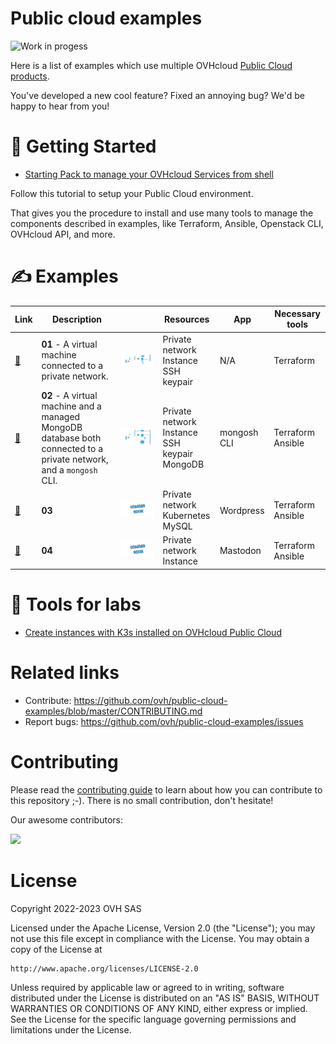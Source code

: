 # Public cloud examples

![Work in progess](./docs/assets/wip.jpg)

Here is a list of examples which use multiple OVHcloud [Public Cloud products](https://www.ovhcloud.com/fr/public-cloud/).

You've developed a new cool feature? Fixed an annoying bug? We'd be happy to hear from you!

# 👀 Getting Started

 - [Starting Pack to manage your OVHcloud Services from shell](./basics/README.md)

Follow this tutorial to setup your Public Cloud environment. 

That gives you the procedure to install and use many tools to manage the components described in examples, like Terraform, Ansible, Openstack CLI, OVHcloud API, and more.

# ✍️  Examples

| Link | Description | | Resources | App | Necessary tools
|---|---|---|---|---|---
| [🔗](./examples/01) | **01** - A virtual machine connected to a private network. | [![Schema example 01](./img/01.png)](./examples/01) | Private network<br/>Instance<br/>SSH keypair | N/A | Terraform
| [🔗](./examples/02) | **02** - A virtual machine and a managed MongoDB database both connected to a private network, and a `mongosh` CLI. | [![Schema example 02](./img/02.png)](./examples/02) | Private network<br/>Instance<br/>SSH keypair<br/>MongoDB | mongosh CLI| Terraform<br/>Ansible
| [🔗](./examples/03) | **03** | [![Schema example 03](./img/00.png)](./examples/03) | Private network<br/>Kubernetes<br>MySQL | Wordpress | Terraform<br/>Ansible
| [🔗](./examples/04) | **04** | [![Schema example 04](./img/00.png)](./examples/04) | Private network<br>Instance | Mastodon | Terraform<br/>Ansible

# 🔬 Tools for labs

 - [Create instances with K3s installed on OVHcloud Public Cloud](./labs/labk3s/README.md)

# Related links

 * Contribute: https://github.com/ovh/public-cloud-examples/blob/master/CONTRIBUTING.md
 * Report bugs: https://github.com/ovh/public-cloud-examples/issues

# Contributing

Please read the [contributing guide](https://github.com/ovh/public-cloud-examples/blob/master/CONTRIBUTING.md) to learn about how you can contribute to this repository ;-). There is no small contribution, don't hesitate!

Our awesome contributors:

<a href="https://github.com/ovh/public-cloud-examples/graphs/contributors">
  <img src="https://contrib.rocks/image?repo=ovh/public-cloud-examples" />
</a>

# License

Copyright 2022-2023 OVH SAS

Licensed under the Apache License, Version 2.0 (the "License");
you may not use this file except in compliance with the License.
You may obtain a copy of the License at

    http://www.apache.org/licenses/LICENSE-2.0

Unless required by applicable law or agreed to in writing, software
distributed under the License is distributed on an "AS IS" BASIS,
WITHOUT WARRANTIES OR CONDITIONS OF ANY KIND, either express or implied.
See the License for the specific language governing permissions and
limitations under the License.
